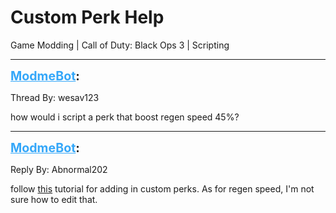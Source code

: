 # Custom Perk Help
Game Modding | Call of Duty: Black Ops 3 | Scripting

---
<strong style="font-size: 1.4em;"><span style="text-decoration: underline;text-decoration-color: #34a7f9;"><span style="color:#34a7f9;">ModmeBot</span></span>:</strong>

<p>Thread By: wesav123<br /><p style="text-align:left;">how would i script a perk that boost regen speed 45%?</p></p>

---
<strong style="font-size: 1.4em;"><span style="text-decoration: underline;text-decoration-color: #34a7f9;"><span style="color:#34a7f9;">ModmeBot</span></span>:</strong>

<p>Reply By: Abnormal202<br /><p style="text-align:left;">follow <a href="http://ugx-mods.com/forum/index.php/topic,14197.0.html">this</a> tutorial for adding in custom perks. As for regen speed, I&#39;m not sure how to edit that.</p></p>
